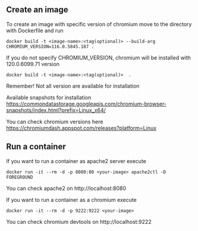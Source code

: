 ## Create an image
To create an image with specific version of chromium move to the directory with Dockerfile and run

```
docker build -t <image-name>:<tag(optional)> --build-arg CHROMIUM_VERSION=116.0.5845.187 .
```
If you do not specify CHROMIUM_VERSION, chromium will be installed with 120.0.6099.71 version

```
docker build -t <image-name>:<tag(optional)>  .
```
Remember! Not all version are available for installation

Available snapshots for installation https://commondatastorage.googleapis.com/chromium-browser-snapshots/index.html?prefix=Linux_x64/

You can check chromium versions here https://chromiumdash.appspot.com/releases?platform=Linux

## Run a container
If you want to run a container as apache2 server execute
```
docker run -it --rm -d -p 8080:80 <your-image> apache2ctl -D FOREGROUND
```
You can check apache2 on http://localhost:8080

If you want to run a container as a chromium execute
```
docker run -it --rm -d -p 9222:9222 <your-image>
```
You can check chromium devtools on http://localhost:9222